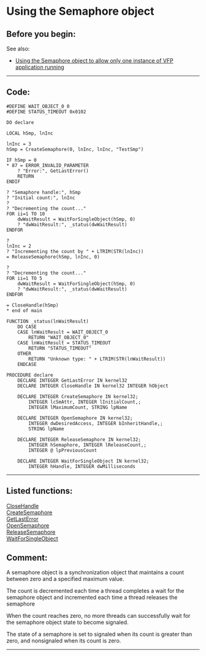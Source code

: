 
# Using the Semaphore object

## Before you begin:
See also:

* [Using the Semaphore object to allow only one instance of VFP application running](sample_147.md)  
  
***  


## Code:
```foxpro  
#DEFINE WAIT_OBJECT_0 0
#DEFINE STATUS_TIMEOUT 0x0102

DO declare

LOCAL hSmp, lnInc

lnInc = 3
hSmp = CreateSemaphore(0, lnInc, lnInc, "TestSmp")

IF hSmp = 0
* 87 = ERROR_INVALID_PARAMETER
	? "Error:", GetLastError()
	RETURN
ENDIF

? "Semaphore handle:", hSmp
? "Initial count:", lnInc
?
? "Decrementing the count..."
FOR ii=1 TO 10
	dwWaitResult = WaitForSingleObject(hSmp, 0)
	? "dwWaitResult:", _status(dwWaitResult)
ENDFOR

?
lnInc = 2
? "Incrementing the count by " + LTRIM(STR(lnInc))
= ReleaseSemaphore(hSmp, lnInc, 0)

?
? "Decrementing the count..."
FOR ii=1 TO 5
	dwWaitResult = WaitForSingleObject(hSmp, 0)
	? "dwWaitResult:", _status(dwWaitResult)
ENDFOR

= CloseHandle(hSmp)
* end of main

FUNCTION _status(lnWaitResult)
	DO CASE
	CASE lnWaitResult = WAIT_OBJECT_0
		RETURN "WAIT_OBJECT_0"
	CASE lnWaitResult = STATUS_TIMEOUT
		RETURN "STATUS_TIMEOUT"
	OTHER
		RETURN "Unknown type: " + LTRIM(STR(lnWaitResult))
	ENDCASE

PROCEDURE declare
	DECLARE INTEGER GetLastError IN kernel32
	DECLARE INTEGER CloseHandle IN kernel32 INTEGER hObject

	DECLARE INTEGER CreateSemaphore IN kernel32;
		INTEGER lcSmAttr, INTEGER lInitialCount,;
		INTEGER lMaximumCount, STRING lpName

	DECLARE INTEGER OpenSemaphore IN kernel32;
		INTEGER dwDesiredAccess, INTEGER bInheritHandle,;
		STRING lpName

	DECLARE INTEGER ReleaseSemaphore IN kernel32;
		INTEGER hSemaphore, INTEGER lReleaseCount,;
		INTEGER @ lpPreviousCount

	DECLARE INTEGER WaitForSingleObject IN kernel32;
		INTEGER hHandle, INTEGER dwMilliseconds  
```  
***  


## Listed functions:
[CloseHandle](../libraries/kernel32/CloseHandle.md)  
[CreateSemaphore](../libraries/kernel32/CreateSemaphore.md)  
[GetLastError](../libraries/kernel32/GetLastError.md)  
[OpenSemaphore](../libraries/kernel32/OpenSemaphore.md)  
[ReleaseSemaphore](../libraries/kernel32/ReleaseSemaphore.md)  
[WaitForSingleObject](../libraries/kernel32/WaitForSingleObject.md)  

## Comment:
A semaphore object is a synchronization object that maintains a count between zero and a specified maximum value.   
  
The count is decremented each time a thread completes a wait for the semaphore object and incremented each time a thread releases the semaphore  
  
When the count reaches zero, no more threads can successfully wait for the semaphore object state to become signaled.  
  
The state of a semaphore is set to signaled when its count is greater than zero, and nonsignaled when its count is zero.   
  
***  

